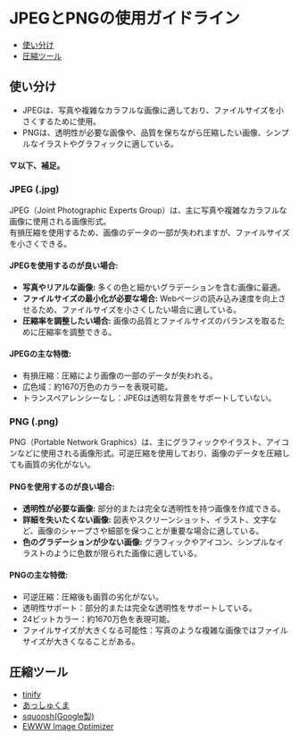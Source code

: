 # JPEGとPNGの使用ガイドライン

- [使い分け](#使い分け)
- [圧縮ツール](#圧縮ツール) 


## 使い分け

- JPEGは、写真や複雑なカラフルな画像に適しており、ファイルサイズを小さくするために使用。
- PNGは、透明性が必要な画像や、品質を保ちながら圧縮したい画像、シンプルなイラストやグラフィックに適している。

#### ▽以下、補足。

### JPEG (.jpg)

JPEG（Joint Photographic Experts Group）は、主に写真や複雑なカラフルな画像に使用される画像形式。  
有損圧縮を使用するため、画像のデータの一部が失われますが、ファイルサイズを小さくできる。

#### JPEGを使用するのが良い場合:

- <b>写真やリアルな画像:</b> 多くの色と細かいグラデーションを含む画像に最適。
- <b>ファイルサイズの最小化が必要な場合:</b> Webページの読み込み速度を向上させるため、ファイルサイズを小さくしたい場合に適している。
- <b>圧縮率を調整したい場合:</b> 画像の品質とファイルサイズのバランスを取るために圧縮率を調整できる。


#### JPEGの主な特徴:

- 有損圧縮：圧縮により画像の一部のデータが失われる。
- 広色域：約1670万色のカラーを表現可能。
- トランスペアレンシーなし：JPEGは透明な背景をサポートしていない。

### PNG (.png)

PNG（Portable Network Graphics）は、主にグラフィックやイラスト、アイコンなどに使用される画像形式。可逆圧縮を使用しており、画像のデータを圧縮しても画質の劣化がない。

#### PNGを使用するのが良い場合:

- <b>透明性が必要な画像:</b> 部分的または完全な透明性を持つ画像を作成できる。
- <b>詳細を失いたくない画像:</b> 図表やスクリーンショット、イラスト、文字など、画像のシャープさや細部を保つことが重要な場合に適している。
- <b>色のグラデーションが少ない画像:</b> グラフィックやアイコン、シンプルなイラストのように色数が限られた画像に適している。

#### PNGの主な特徴:

- 可逆圧縮：圧縮後も画質の劣化がない。
- 透明性サポート：部分的または完全な透明性をサポートしている。
- 24ビットカラー：約1670万色を表現可能。
- ファイルサイズが大きくなる可能性：写真のような複雑な画像ではファイルサイズが大きくなることがある。

## 圧縮ツール
- [tinify](https://tinypng.com/)
- [あっしゅくま](https://imguma.com/)
- [squoosh(Google製)](https://squoosh.app/)
- [EWWW Image Optimizer](https://ja.wordpress.org/plugins/ewww-image-optimizer/)
